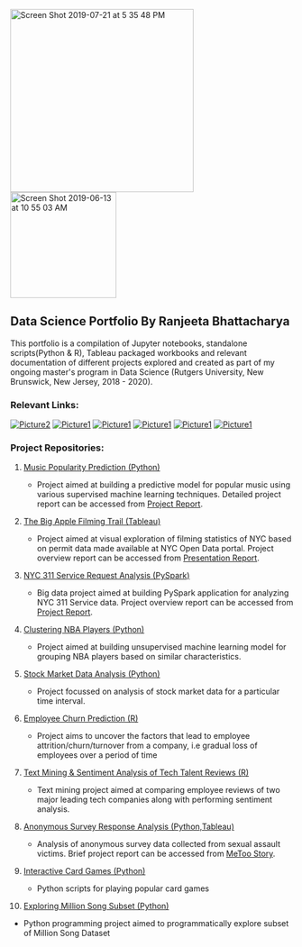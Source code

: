 <img width="325" alt="Screen Shot 2019-07-21 at 5 35 48 PM" src="https://user-images.githubusercontent.com/38989399/61597518-aa04aa80-abdf-11e9-82a3-b753645c41bf.png"> <img width="188" alt="Screen Shot 2019-06-13 at 10 55 03 AM" src="https://user-images.githubusercontent.com/38989399/59447282-fda9fa00-8dd0-11e9-9c8b-75208eedaf0d.png"> 


## Data Science Portfolio By Ranjeeta Bhattacharya

This portfolio is a compilation of Jupyter notebooks, standalone scripts(Python & R), Tableau packaged workbooks and relevant documentation of different projects explored and created as part of my ongoing master's program in Data Science (Rutgers University, New Brunswick, New Jersey, 2018 - 2020).  

### Relevant Links:

[![Picture2](https://user-images.githubusercontent.com/38989399/59463768-b897bf00-8df4-11e9-9406-6b30955f7d8f.png)](https://www.linkedin.com/in/ranjeeta-bhattacharya-91177b5/)  [![Picture1](https://user-images.githubusercontent.com/38989399/59463885-ff85b480-8df4-11e9-98f8-e3b52259bbcf.png)](https://github.com/ranjeetabh)  [![Picture1](https://user-images.githubusercontent.com/38989399/59464298-0c56d800-8df6-11e9-99ac-00e589f2c5f0.png)](mailto:ranjeeta.bhattacharya@rutgers.edu) [![Picture1](https://user-images.githubusercontent.com/38989399/61547700-ed152100-aa19-11e9-9eaa-4df766d8e413.png)](https://public.tableau.com/profile/ranjeeta.bhattacharya#!/) [![Picture1](https://user-images.githubusercontent.com/38989399/61794931-47362d80-adf0-11e9-83a6-87fdd74fe279.png)](https://www.slideshare.net/RanjeetaBhattacharya2/ranjeetaresume-196945612) [![Picture1](https://user-images.githubusercontent.com/38989399/70328571-5ea60e00-1807-11ea-86ae-64a024db3369.png)](https://www.hackerrank.com/rb1088)


### Project Repositories:

1) [Music Popularity Prediction (Python)](https://github.com/ranjeetabh/Hit_Song_Science_-Music_Popularity_Prediction-) 

   - Project aimed at building a predictive model for popular music using various supervised machine learning techniques.
     Detailed project report can be accessed from [Project Report](https://github.com/ranjeetabh/Hit_Song_Science-Music_Popularity_Prediction/blob/master/Hit_Song_Science_Final_Merged_Report.pdf).
     
2) [The Big Apple Filming Trail (Tableau)](https://github.com/ranjeetabh/The_Big_Apple_Filming_Trail)

   - Project aimed at visual exploration of filming statistics of NYC based on permit data made available at NYC Open Data portal. Project overview report can be accessed from [Presentation Report](https://github.com/ranjeetabh/The_Big_Apple_Filming_Trail/blob/master/Final_Presentation.pdf). 
   
      
3) [NYC 311 Service Request Analysis (PySpark)](https://github.com/ranjeetabh/PySpark_NYC_311_Complaint_Analysis)

   - Big data project aimed at building PySpark application for analyzing NYC 311 Service data. Project overview report can be    accessed from [Project Report](https://github.com/ranjeetabh/PySpark_NYC_311_Complaint_Analysis/blob/master/311_Analysis_Document.pdf). 
   
      
4) [Clustering NBA Players (Python)](https://github.com/ranjeetabh/nba_players_clustering)

   - Project aimed at building unsupervised machine learning model for grouping NBA players based on similar characteristics.
   
5) [Stock Market Data Analysis (Python)](https://github.com/ranjeetabh/Stock_Market_Data_Analysis)

   - Project focussed on analysis of stock market data for a particular time interval.

6) [Employee Churn Prediction (R)](https://github.com/ranjeetabh/Employee_Churn_Prediction)

   - Project aims to uncover the factors that lead to employee attrition/churn/turnover from a company, i.e gradual loss of    employees over a period of time
  
7) [Text Mining & Sentiment Analysis of Tech Talent Reviews (R)](https://github.com/ranjeetabh/Text_Mining_Tech_Talent)

   - Text mining project aimed at comparing employee reviews of two major leading tech companies along with performing sentiment analysis.

8) [Anonymous Survey Response Analysis (Python,Tableau)](https://github.com/ranjeetabh/Survey_Analysis)

   - Analysis of anonymous survey data collected from sexual assault victims. Brief project report can be accessed from [MeToo Story](https://github.com/ranjeetabh/Survey_Analysis/blob/master/MeToo_Story.pdf).
  
9) [Interactive Card Games (Python)](https://github.com/ranjeetabh/Card-Games)

   - Python scripts for playing popular card games

10) [Exploring Million Song Subset (Python)](https://github.com/ranjeetabh/Explore_Million_Song_Subset)

   - Python programming project aimed to programmatically explore subset of Million Song Dataset
